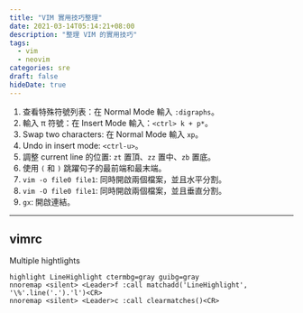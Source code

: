 ```yaml
---
title: "VIM 實用技巧整理"
date: 2021-03-14T05:14:21+08:00
description: "整理 VIM 的實用技巧"
tags:
  - vim
  - neovim
categories: sre
draft: false
hideDate: true
---
```


1. 查看特殊符號列表：在 Normal Mode 輸入 `:digraphs`。
2. 輸入 π 符號：在 Insert Mode 輸入：`<ctrl> k + p*`。
3. Swap two characters: 在 Normal Mode 輸入 `xp`。
4. Undo in insert mode: `<ctrl-u>`。
5. 調整 current line 的位置: `zt` 置頂、`zz` 置中、`zb` 置底。
6. 使用 `(` 和 `)` 跳躍句子的最前端和最末端。
7. `vim -o file0 file1`: 同時開啟兩個檔案，並且水平分割。
8. `vim -O file0 file1`: 同時開啟兩個檔案，並且垂直分割。
9. `gx`: 開啟連結。

----

## vimrc

Multiple hightlights

```vimrc
highlight LineHighlight ctermbg=gray guibg=gray
nnoremap <silent> <Leader>f :call matchadd('LineHighlight', '\%'.line('.').'l')<CR>
nnoremap <silent> <Leader>c :call clearmatches()<CR>
```

